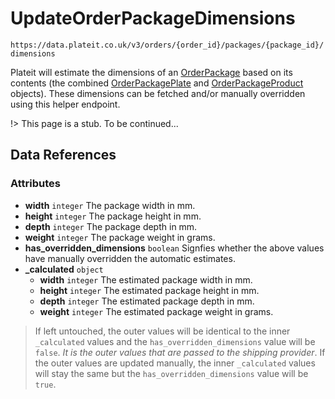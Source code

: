 # UpdateOrderPackageDimensions

`https://data.plateit.co.uk/v3/orders/{order_id}/packages/{package_id}/dimensions`

Plateit will estimate the dimensions of an [OrderPackage](/objects/order-package.md) based on its contents (the combined [OrderPackagePlate](/objects/order-package-plate.md) and [OrderPackageProduct](/objects/order-package-product.md) objects). These dimensions can be fetched and/or manually overridden using this helper endpoint.

!> This page is a stub. To be continued...

## Data References

### Attributes

* **width** `integer` The package width in mm.
* **height** `integer` The package height in mm.
* **depth** `integer` The package depth in mm.
* **weight** `integer` The package weight in grams.
* **has_overridden_dimensions** `boolean` Signfies whether the above values have manually overridden the automatic estimates.
* **_calculated** `object`
    * **width** `integer` The estimated package width in mm.
    * **height** `integer` The estimated package height in mm.
    * **depth** `integer` The estimated package depth in mm.
    * **weight** `integer` The estimated package weight in grams.

> If left untouched, the outer values will be identical to the inner `_calculated` values and the `has_overridden_dimensions` value will be `false`. *It is the outer values that are passed to the shipping provider*. If the outer values are updated manually, the inner `_calculated` values will stay the same but the `has_overridden_dimensions` value will be `true`.